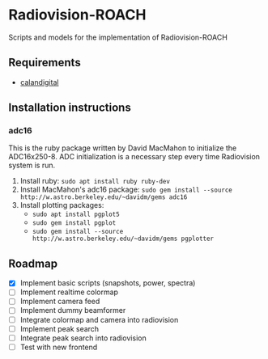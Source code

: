 # Radiovision-ROACH

Scripts and models for the implementation of Radiovision-ROACH

## Requirements
- [calandigital](https://github.com/francocalan/calandigital)

## Installation instructions

### adc16
This is the ruby package written by David MacMahon to initialize the ADC16x250-8. ADC initialization is a necessary step every time Radiovision system is run.

1. Install ruby: `sudo apt install ruby ruby-dev`
2. Install MacMahon's adc16 package: `sudo gem install --source http://w.astro.berkeley.edu/~davidm/gems adc16`
3. Install plotting packages: 
    - `sudo apt install pgplot5`
    - `sudo gem install pgplot`
    - `sudo gem install --source http://w.astro.berkeley.edu/~davidm/gems pgplotter`

## Roadmap
- [x] Implement basic scripts (snapshots, power, spectra)
- [ ] Implement realtime colormap
- [ ] Implement camera feed
- [ ] Implement dummy beamformer
- [ ] Integrate colormap and camera into radiovision
- [ ] Implement peak search
- [ ] Integrate peak search into radiovision
- [ ] Test with new frontend
